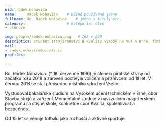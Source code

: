 ```yaml
---
uid: radek.nohavica
name:     Radek Nohavica  	# běžně používáné jméno
fullname: Bc. Radek Nohavica  	# jméno s tituly etc.
category:                   # kategorie: clen
- clenove

img: people/radek-nohavica.png   # 165 x 220
description: student strojírenství a kvality výroby na VUT v Brně, fotbalový rozhodčí. # kratký popis, max 160 znaků
mail:
- radek.nohavica@pirati.cz
profiles:

---
```


Bc. Radek Nohavica. (* 18. července 1996) je členem pirátské strany od začátku roku 2018 a zároveň poctivým voličem a příznivcem od 18 let. V červnu 2018 se stal předsedou místního sdružení Vsetín.

Vystudoval bakalářské studium na Vysokém učení technickém v Brně, obor Stavba strojů a zařízení. Momentálně studuje v navazujícím magisterském programu na stejné škole, konkrétně obor Kvalita, spolehlivost a bezpečnost.

Od 15 let se věnuje fotbalu jako rozhodčí a aktivně sportuje.
